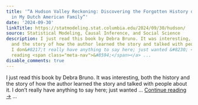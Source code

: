 ```yaml
---
title: '“A Hudson Valley Reckoning: Discovering the Forgotten History of Slaveholding
  in My Dutch American Family”'
date: '2024-09-30'
linkTitle: https://statmodeling.stat.columbia.edu/2024/09/30/hudson/
source: Statistical Modeling, Causal Inference, and Social Science
description: I just read this book by Debra Bruno. It was interesting, both the history
  and the story of how the author learned the story and talked with people about it.
  I don&#8217;t really have anything to say here; just wanted &#8230; <a href="https://statmodeling.stat.columbia.edu/2024/09/30/hudson/">Continue
  reading <span class="meta-nav">&#8594;</span></a> ...
disable_comments: true
---
```

I just read this book by Debra Bruno. It was interesting, both the history and the story of how the author learned the story and talked with people about it. I don&#8217;t really have anything to say here; just wanted &#8230; <a href="https://statmodeling.stat.columbia.edu/2024/09/30/hudson/">Continue reading <span class="meta-nav">&#8594;</span></a> ...